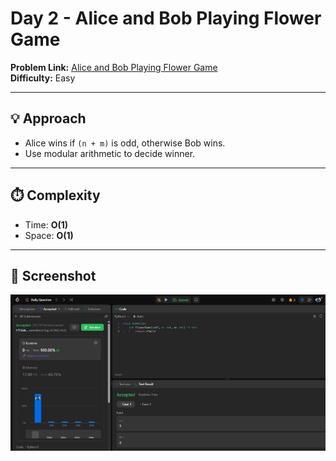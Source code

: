 # Day 2 - Alice and Bob Playing Flower Game  

**Problem Link:** [Alice and Bob Playing Flower Game](https://leetcode.com/problems/alice-and-bob-playing-flower-game/)  
**Difficulty:** Easy  

---

## 💡 Approach
- Alice wins if `(n + m)` is odd, otherwise Bob wins.
- Use modular arithmetic to decide winner.  

---

## ⏱️ Complexity
- Time: **O(1)**
- Space: **O(1)**  

---

## 📸 Screenshot
![Alice and Bob Playing Flower Game](screenshot.jpg)
